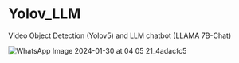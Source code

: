 # Yolov_LLM
Video Object Detection (Yolov5) and LLM chatbot (LLAMA 7B-Chat)

![WhatsApp Image 2024-01-30 at 04 05 21_4adacfc5](https://github.com/AGAMPANDEYY/Yolov_LLM/assets/94832116/ae75fb99-fcd3-4210-885e-3d8f6842506b)
